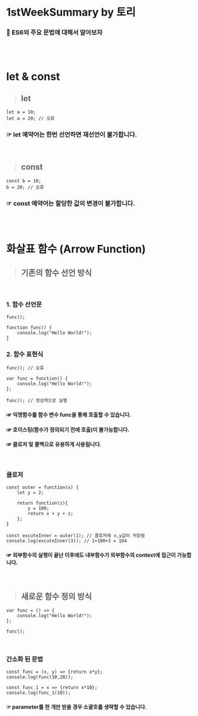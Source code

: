 # 1stWeekSummary by 토리

### 📝 ES6의 주요 문법에 대해서 알아보자
<br />
<br />

# let & const

> ## let

```` JS
let a = 10;
let a = 20; // 오류
````
### ☞ let 예약어는 한번 선언하면 재선언이 불가합니다.
<br />

>## const

```` JS
const b = 10;
b = 20; // 오류
````
### ☞ const 예약어는 할당한 값의 변경이 불가합니다.

<br />
<br />

# 화살표 함수 (Arrow Function) 

> ## 기존의 함수 선언 방식
<br />

### 1. 함수 선언문

```` JS
func();

function func() {
    console.log("Hello World!");
}
````

### 2. 함수 표현식

```` JS
func(); // 오류

var func = function() {
    console.log("Hello World!");
};

func(); // 정상적으로 실행
````
#### ☞ 익명함수를 함수 변수 func을 통해 호출할 수 있습니다. 
#### ☞ 호이스팅(함수가 정의되기 전에 호출)이 불가능합니다.
#### ☞ 클로저 및 콜백으로 유용하게 사용됩니다.
<br />

### 클로저
```` JS
const outer = function(x) {
    let y = 2;

    return function(z){
        y = 100;
        return x + y + z;
    };
}

const excuteInner = outer(1); // 클로저에 x,y값이 저장됨
console.log(excuteInner(3)); // 1+100+3 = 104
````
#### ☞ 외부함수의 실행이 끝난 이후에도 내부함수가 외부함수의 context에 접근이 가능합니다.
<br />

>## 새로운 함수 정의 방식
```` JS
var func = () => {
    console.log("Hello World!");
};

func();
````
<br />

### 간소화 된 문법
```` JS
const func = (x, y) => {return x*y};
console.log(func(10,20));

const func_1 = x => {return x*10};
console.log(func_1(10));
````
#### ☞ parameter를 한 개만 받을 경우 소괄호를 생략할 수 있습니다.
<br/>